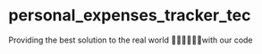 # personal_expenses_tracker_tec
Providing the best solution to the real world 🧑‍💻🧑‍💻🎉✨with our code
